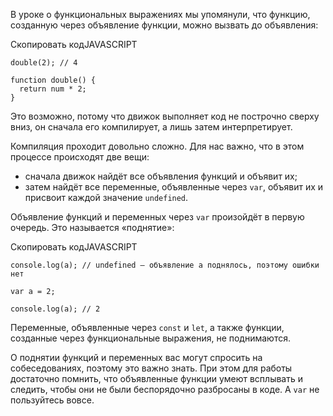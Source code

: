 

В уроке о функциональных выражениях мы упомянули, что функцию, созданную через объявление функции, можно вызвать до объявления:

Скопировать кодJAVASCRIPT

```
double(2); // 4

function double() {
  return num * 2;
} 
```

Это возможно, потому что движок выполняет код не построчно сверху вниз, он сначала его компилирует, а лишь затем интерпретирует.

Компиляция проходит довольно сложно. Для нас важно, что в этом процессе происходят две вещи:

-   сначала движок найдёт все объявления функций и объявит их;
-   затем найдёт все переменные, объявленные через `var`, объявит их и присвоит каждой значение `undefined`.

Объявление функций и переменных через `var` произойдёт в первую очередь. Это называется «поднятие»:

Скопировать кодJAVASCRIPT

```
console.log(a); // undefined — объявление а поднялось, поэтому ошибки нет

var a = 2;

console.log(a); // 2 
```

Переменные, объявленные через `const` и `let`, а также функции, созданные через функциональные выражения, не поднимаются.

О поднятии функций и переменных вас могут спросить на собеседованиях, поэтому это важно знать. При этом для работы достаточно помнить, что объявленные функции умеют всплывать и следить, чтобы они не были беспорядочно разбросаны в коде. А `var` не пользуйтесь вовсе.